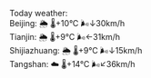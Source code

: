 Today weather:  
Beijing: 🌦   🌡️+10°C 🌬️↓30km/h  
Tianjin: 🌦   🌡️+9°C 🌬️←31km/h  
Shijiazhuang: 🌦   🌡️+9°C 🌬️↓15km/h  
Tangshan: ☁️   🌡️+14°C 🌬️↙36km/h  
